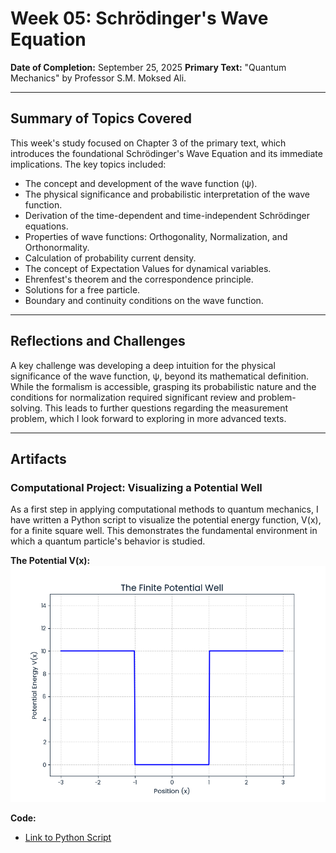 # Week 05: Schrödinger's Wave Equation

**Date of Completion:** September 25, 2025
**Primary Text:** "Quantum Mechanics" by Professor S.M. Moksed Ali.

---

## Summary of Topics Covered

This week's study focused on Chapter 3 of the primary text, which introduces the foundational Schrödinger's Wave Equation and its immediate implications. The key topics included:

*   The concept and development of the wave function (ψ).
*   The physical significance and probabilistic interpretation of the wave function.
*   Derivation of the time-dependent and time-independent Schrödinger equations.
*   Properties of wave functions: Orthogonality, Normalization, and Orthonormality.
*   Calculation of probability current density.
*   The concept of Expectation Values for dynamical variables.
*   Ehrenfest's theorem and the correspondence principle.
*   Solutions for a free particle.
*   Boundary and continuity conditions on the wave function.

---

## Reflections and Challenges

A key challenge was developing a deep intuition for the physical significance of the wave function, ψ, beyond its mathematical definition. While the formalism is accessible, grasping its probabilistic nature and the conditions for normalization required significant review and problem-solving. This leads to further questions regarding the measurement problem, which I look forward to exploring in more advanced texts.

---

## Artifacts

### Computational Project: Visualizing a Potential Well

As a first step in applying computational methods to quantum mechanics, I have written a Python script to visualize the potential energy function, V(x), for a finite square well. This demonstrates the fundamental environment in which a quantum particle's behavior is studied.

**The Potential V(x):**
![Finite Well Potential Plot](computational_artifact/finite_well_potential.png)

**Code:**
*   [Link to Python Script](./computational_artifact/plot_potential.py)

